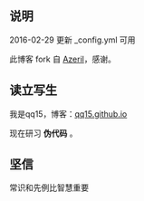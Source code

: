 
## 说明

2016-02-29  更新 _config.yml 可用

此博客 fork 自 [Azeril](http://azeril.me/)，感谢。

## 读立写生

我是qq15，博客：[qq15.github.io](qq15.github.io)


现在研习 **伪代码** 。

## 坚信

常识和先例比智慧重要
